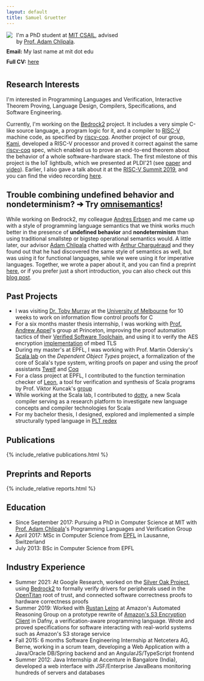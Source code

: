 ```yaml
---
layout: default
title: Samuel Gruetter
---
```


<style>
  .rightbox {
    display: inline-block;
    width: 55%;
    padding-bottom: .7em;
  }
</style>

<div style="width: 40%">
  <img style="float: left; padding-right: 10px; padding-bottom: 10px" src="{{ "/assets/2024_samuel_gruetter.jpg" | absolute_url }}">
</div>

<div class="rightbox">
  I'm a PhD student at <a href="https://www.csail.mit.edu/">MIT CSAIL</a>, advised by <a href="http://adam.chlipala.net/">Prof. Adam Chlipala</a>.
</div>

<div class="rightbox">
  <b>Email:</b> My last name at mit dot edu <br/>
</div>

<!-- commented out because not physically there any more
<div class="rightbox">
    <b>Office address:</b><br/>
    <a href="https://www.csail.mit.edu/sites/default/files/resources/maps/8G/G886.gif">32-G886</a><br/>
    MIT CSAIL, Stata Center<br/>
    32 Vassar Street<br/>
    Cambridge MA 02139<br/>
    USA<br/>
</div>
-->

<div class="rightbox">
  <b>Full CV:</b> <a href="{{ "/cv/" | absolute_url }}">here</a><br/>
</div>

<div style="clear: both; display: table;"></div>

## Research Interests

I'm interested in Programming Languages and Verification, Interactive Theorem Proving, Language Design, Compilers, Specifications, and Software Engineering.

Currently, I'm working on the [Bedrock2](https://github.com/mit-plv/bedrock2/) project.
It includes a very simple C-like source language, a program logic for it, and a compiler to [RISC-V](https://riscv.org/) machine code, as specified by [riscv-coq](https://github.com/mit-plv/riscv-coq). Another project of our group, [Kami](http://plv.csail.mit.edu/kami/), developed a RISC-V processor and proved it correct against the same [riscv-coq](https://github.com/mit-plv/riscv-coq) spec, which enabled us to prove an end-to-end theorem about the behavior of a whole software-hardware stack.
The first milestone of this project is the IoT lightbulb, which we presented at PLDI'21 (see [paper](https://dl.acm.org/doi/10.1145/3453483.3454065) and [video](https://www.pldi21.org/poster_pldi.244.html#tab-extended)). Earlier, I also gave a talk about it at the [RISC-V Summit 2019](https://riscv.org/2019/12/risc-v-summit-2019-proceedings/), and you can find the video recording [here](https://www.youtube.com/watch?v=FmWZKRScs-o).


## Trouble combining undefined behavior and nondeterminism? ➔&nbsp;Try [omnisemantics](/blog/2022/09/30/omnisemantics/)!

While working on Bedrock2, my colleague [Andres Erbsen](https://andres.systems/) and me came up with a style of programming language semantics that we think works much better in the presence of **undefined&nbsp;behavior** and **nondeterminism** than using traditional smallstep or bigstep operational semantics would.
A little later, our advisor [Adam Chlipala](http://adam.chlipala.net/) chatted with [Arthur Charguéraud](https://www.chargueraud.org/) and they found out that he had discovered the same style of semantics as well, but was using it for functional languages, while we were using it for imperative languages.
Together, we wrote a paper about it, and you can find a preprint [here](https://hal.archives-ouvertes.fr/hal-03255472), or if you prefer just a short introduction, you can also check out this [blog post](/blog/2022/09/30/omnisemantics/).


## Past Projects

- I was visiting [Dr. Toby Murray](https://people.eng.unimelb.edu.au/tobym/) at the [University of Melbourne](https://www.unimelb.edu.au/) for 10 weeks to work on information flow control proofs for C
- For a six months master thesis internship, I was working with [Prof. Andrew Appel](https://www.cs.princeton.edu/~appel/)'s group at Princeton, improving the proof automation tactics of their [Verified Software Toolchain](https://github.com/PrincetonUniversity/VST), and using it to verify the AES encryption [implementation](https://github.com/ARMmbed/mbedtls/blob/development/library/aes.c) of mbed TLS
- During my master's at EPFL, I was working with Prof. Martin Odersky's [Scala lab](https://lamp.epfl.ch/) on the *Dependent Object Types* project, a formalization of the core of Scala's type system, writing proofs on paper and using the proof assistants [Twelf](http://twelf.org) and [Coq](https://coq.inria.fr/)
- For a class project at EPFL, I contributed to the function termination checker of [Leon](http://lara.epfl.ch/w/leon), a tool for verification and synthesis of Scala programs by Prof. Viktor Kuncak's [group](http://lara.epfl.ch/w/)
- While working at the Scala lab, I contributed to [dotty](http://dotty.epfl.ch/), a new Scala compiler serving as a research platform to investigate new language concepts and compiler technologies for Scala
- For my bachelor thesis, I designed, explored and implemented a simple structurally typed language in [PLT redex](https://redex.racket-lang.org/)


<style>
.bibtexnumber a, .bibtexnumber a:hover {
    color: #000;
    text-decoration: none;
}
</style>

## Publications

{% include_relative publications.html %}


## Preprints and Reports

{% include_relative reports.html %}


## Education

- Since September 2017: Pursuing a PhD in Computer Science at MIT with [Prof. Adam Chlipala](http://adam.chlipala.net/)'s Programming Languages and Verification Group
- April 2017: MSc in Computer Science from [EPFL](www.epfl.ch) in Lausanne, Switzerland
- July 2013: BSc in Computer Science from EPFL


## Industry Experience

- Summer 2021: At Google Research, worked on the [Silver Oak Project](https://github.com/project-oak/silveroak), using [Bedrock2](https://github.com/mit-plv/bedrock2) to formally verify drivers for peripherals used in the [OpenTitan](https://opentitan.org/) root of trust, and connected software correctness proofs to hardware correctness proofs
- Summer 2019: Worked with [Rustan Leino](http://leino.science/) at Amazon's Automated Reasoning Group on a prototype rewrite of [Amazon's S3 Encryption Client](https://aws.amazon.com/articles/client-side-data-encryption-with-the-aws-sdk-for-java-and-amazon-s3/) in Dafny, a verification-aware programming language. Wrote and proved specifications for software interacting with real-world systems such as Amazon's S3 storage service
- Fall 2015: 6 months Software Engineering Internship at Netcetera AG, Berne, working in a scrum team, developing a Web Application with a Java/Oracle DB/Spring backend and an AngularJS/TypeScript frontend
- Summer 2012: Java Internship at Accenture in Bangalore (India), developed a web interface with JSF/Enterprise JavaBeans monitoring hundreds of servers and databases
